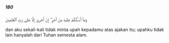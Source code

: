 ##### 180

<span class="ayah">وَمَآ أَسْـَٔلُكُمْ عَلَيْهِ مِنْ أَجْرٍ ۖ إِنْ أَجْرِىَ إِلَّا عَلَىٰ رَبِّ ٱلْعَٰلَمِينَ</span>

<span class="ayah_translation">dan aku sekali-kali tidak minta upah kepadamu atas ajakan itu; upahku tidak lain hanyalah dari Tuhan semesta alam.</span>
